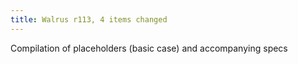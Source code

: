 ```yaml
---
title: Walrus r113, 4 items changed
---
```


Compilation of placeholders (basic case) and accompanying specs
